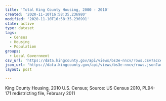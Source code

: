 ```yaml
---
title: 'Total King County Housing, 2000 - 2010'
created: '2020-11-10T16:58:35.236980'
modified: '2020-11-10T16:58:35.236991'
state: active
type: dataset
tags:
  - Census
  - Housing
  - Population
groups:
  - Local Government
csv_url: 'https://data.kingcounty.gov/api/views/bs3e-nncv/rows.csv?accessType=DOWNLOAD'
json_url: 'https://data.kingcounty.gov/api/views/bs3e-nncv/rows.json?accessType=DOWNLOAD'
layout: post

---
```

King County Housing, 2010 U.S. Census; Source: US Census 2010, PL94-171 redistricting file, February 2011
